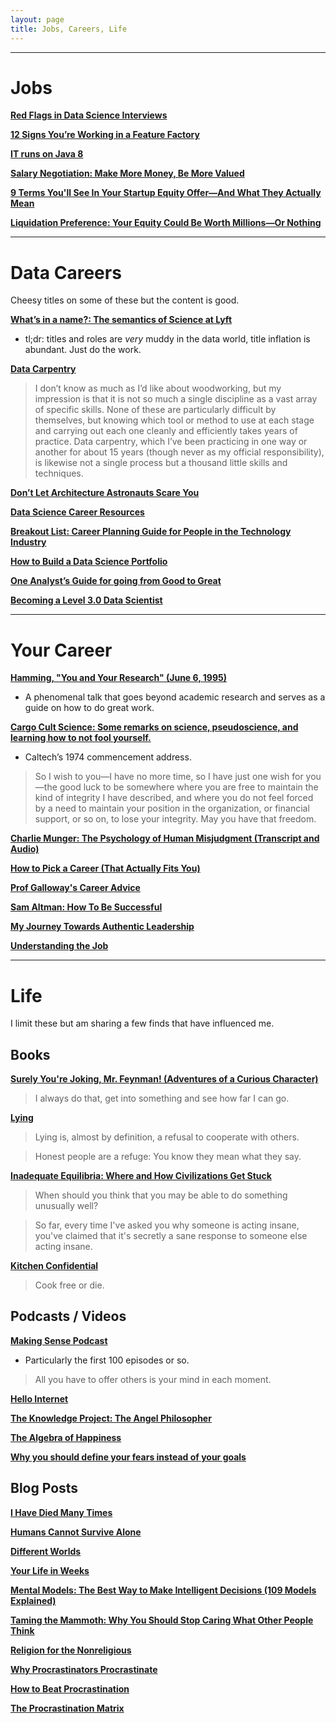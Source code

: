 ```yaml
---
layout: page
title: Jobs, Careers, Life
---
```


---

# Jobs

[**Red Flags in Data Science Interviews**](https://hookedondata.org/red-flags-in-data-science-interviews/)

[**12 Signs You’re Working in a Feature Factory**](https://hackernoon.com/12-signs-youre-working-in-a-feature-factory-44a5b938d6a2)

[**IT runs on Java 8**](https://veekaybee.github.io/2019/05/10/java8/)

[**Salary Negotiation: Make More Money, Be More Valued**](https://www.kalzumeus.com/2012/01/23/salary-negotiation/)

[**9 Terms You'll See In Your Startup Equity Offer—And What They Actually Mean**](https://angel.co/blog/9-terms-youll-see-in-your-equity-offer-and-what-they-actually-mean)

[**Liquidation Preference: Your Equity Could Be Worth Millions—Or Nothing**](https://angel.co/blog/liquidation-preference-your-equity-could-be-worth-millions-or-nothing)

---

# Data Careers
Cheesy titles on some of these but the content is good.

[**What’s in a name?: The semantics of Science at Lyft**](https://eng.lyft.com/whats-in-a-name-ce42f419d16c)

-  tl;dr: titles and roles are *very* muddy in the data world, title inflation is abundant. Just do the work.

[**Data Carpentry**](http://www.mimno.org/articles/carpentry/)

> I don’t know as much as I’d like about woodworking, but my impression is that it is not so much a single discipline as a vast array of specific skills. None of these are particularly difficult by themselves, but knowing which tool or method to use at each stage and carrying out each one cleanly and efficiently takes years of practice. Data carpentry, which I’ve been practicing in one way or another for about 15 years (though never as my official responsibility), is likewise not a single process but a thousand little skills and techniques.

[**Don’t Let Architecture Astronauts Scare You**](https://www.joelonsoftware.com/2001/04/21/dont-let-architecture-astronauts-scare-you/)

[**Data Science Career Resources**](https://github.com/conordewey3/DS-Career-Resources)

[**Breakout List: Career Planning Guide for People in the Technology Industry**](https://breakoutlist.com/career-planning/)

[**How to Build a Data Science Portfolio**](https://towardsdatascience.com/how-to-build-a-data-science-portfolio-5f566517c79c)

[**One Analyst’s Guide for going from Good to Great**](https://blog.fishtownanalytics.com/one-analysts-guide-for-going-from-good-to-great-6697e67e37d9)

[**Becoming a Level 3.0 Data Scientist**](https://towardsdatascience.com/becoming-a-level-3-0-data-scientist-52641ff73cb3)

---

# Your Career

[**Hamming, "You and Your Research" (June 6, 1995)**](https://www.youtube.com/watch?v=a1zDuOPkMSw)

- A phenomenal talk that goes beyond academic research and serves as a guide on how to do great work.

[**Cargo Cult Science: Some remarks on science, pseudoscience, and learning how to not fool yourself.**](http://calteches.library.caltech.edu/51/2/CargoCult.htm)

- Caltech’s 1974 commencement address.

> So I wish to you—I have no more time, so I have just one wish for you—the good luck to be somewhere where you are free to maintain the kind of integrity I have described, and where you do not feel forced by a need to maintain your position in the organization, or financial support, or so on, to lose your integrity.  May you have that freedom.

[**Charlie Munger: The Psychology of Human Misjudgment (Transcript and Audio)**](https://fs.blog/2013/02/the-psychology-of-human-misjudgement/)

[**How to Pick a Career (That Actually Fits You)**](https://waitbutwhy.com/2018/04/picking-career.html)

[**Prof Galloway's Career Advice**](https://www.youtube.com/watch?v=1T22QxTkPoM)

[**Sam Altman: How To Be Successful**](http://blog.samaltman.com/how-to-be-successful)

[**My Journey Towards Authentic Leadership**](https://thandy.org/my-journey-towards-authentic-leadership-40b8c54ee8f4)

[**Understanding the Job**](https://www.youtube.com/watch?v=sfGtw2C95Ms)

---

# Life
I limit these but am sharing a few finds that have influenced me.

## Books

[**Surely You're Joking, Mr. Feynman! (Adventures of a Curious Character)**](https://www.amazon.com/Surely-Feynman-Adventures-Curious-Character/dp/0393316041)

> I always do that, get into something and see how far I can go.

[**Lying**](https://www.amazon.com/Lying-Sam-Harris/dp/1940051002)

> Lying is, almost by definition, a refusal to cooperate with others.

> Honest people are a refuge: You know they mean what they say.

[**Inadequate Equilibria: Where and How Civilizations Get Stuck**](https://www.amazon.com/Inadequate-Equilibria-Where-Civilizations-Stuck-ebook/dp/B076Z64CPG)

> When should you think that you may be able to do something unusually well?

> So far, every time I've asked you why someone is acting insane, you've claimed that it's secretly a sane response to someone else acting insane.

[**Kitchen Confidential**](https://www.amazon.com/Kitchen-Confidential-Updated-Adventures-Underbelly/dp/0060899220)

> Cook free or die.

## Podcasts / Videos

[**Making Sense Podcast**](https://samharris.org/podcast/)

- Particularly the first 100 episodes or so.

> All you have to offer others is your mind in each moment.

[**Hello Internet**](http://www.hellointernet.fm/)

[**The Knowledge Project: The Angel Philosopher**](https://fs.blog/naval-ravikant/)

[**The Algebra of Happiness**](https://www.youtube.com/watch?v=qMW6xgPgY4s)

[**Why you should define your fears instead of your goals**](https://www.ted.com/talks/tim_ferriss_why_you_should_define_your_fears_instead_of_your_goals?language=en)

## Blog Posts

[**I Have Died Many Times**](http://www.cgpgrey.com/blog/i-have-died-many-times)

[**Humans Cannot Survive Alone**](https://medium.com/s/no-mercy-no-malice/we-are-pack-animals-and-engagement-equals-health-800c8c9bde36)

[**Different Worlds**](https://slatestarcodex.com/2017/10/02/different-worlds/)

[**Your Life in Weeks**](https://waitbutwhy.com/2014/05/life-weeks.html)

[**Mental Models: The Best Way to Make Intelligent Decisions (109 Models Explained)**](https://fs.blog/mental-models/)

[**Taming the Mammoth: Why You Should Stop Caring What Other People Think**](https://waitbutwhy.com/2014/06/taming-mammoth-let-peoples-opinions-run-life.html)

[**Religion for the Nonreligious**](https://waitbutwhy.com/2014/10/religion-for-the-nonreligious.html)

[**Why Procrastinators Procrastinate**](https://waitbutwhy.com/2013/10/why-procrastinators-procrastinate.html)

[**How to Beat Procrastination**](https://waitbutwhy.com/2013/11/how-to-beat-procrastination.html)

[**The Procrastination Matrix**](https://waitbutwhy.com/2015/03/procrastination-matrix.html)
